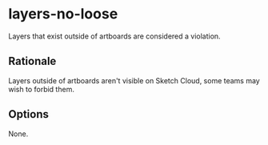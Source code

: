 # layers-no-loose

Layers that exist outside of artboards are considered a violation.

## Rationale

Layers outside of artboards aren't visible on Sketch Cloud, some teams may wish to forbid them.

## Options

None.
